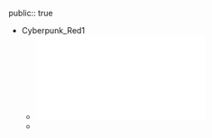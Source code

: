 public:: true

- Cyberpunk_Red1
	- ![Cyberpunk_Red.pdf](../assets/Cyberpunk_Red_1755890258178_0.pdf)
	-